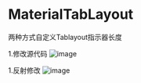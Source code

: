 # MaterialTabLayout
两种方式自定义Tablayout指示器长度

1.修改源代码
![image](https://github.com/mrme2014/MaterialTabLayout/raw/master/imgs/1.png)

1.反射修改
![image](https://github.com/mrme2014/MaterialTabLayout/raw/master/imgs/2.png)
